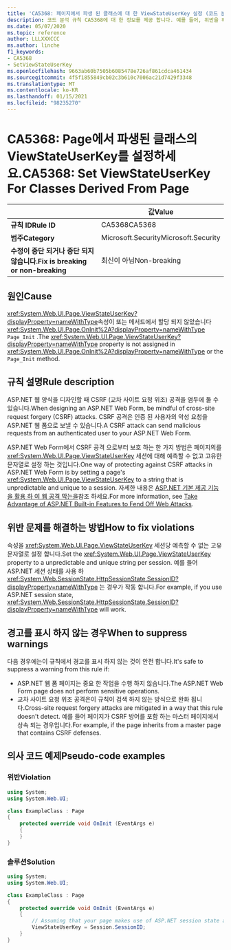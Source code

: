 ```yaml
---
title: 'CA5368: 페이지에서 파생 된 클래스에 대 한 ViewStateUserKey 설정 (코드 분석)'
description: 코드 분석 규칙 CA5368에 대 한 정보를 제공 합니다. 예를 들어, 위반을 해결 하는 방법, 위반 하는 경우를 포함 합니다.
ms.date: 05/07/2020
ms.topic: reference
author: LLLXXXCCC
ms.author: linche
f1_keywords:
- CA5368
- SetViewStateUserKey
ms.openlocfilehash: 9663ab60b7505b6085478e726af861cdca461434
ms.sourcegitcommit: 4f5f1855849cb02c3b610c7006ac21d7429f3348
ms.translationtype: MT
ms.contentlocale: ko-KR
ms.lasthandoff: 01/15/2021
ms.locfileid: "98235270"
---
```

# <a name="ca5368-set-viewstateuserkey-for-classes-derived-from-page"></a><span data-ttu-id="dd37f-103">CA5368: Page에서 파생된 클래스의 ViewStateUserKey를 설정하세요.</span><span class="sxs-lookup"><span data-stu-id="dd37f-103">CA5368: Set ViewStateUserKey For Classes Derived From Page</span></span>

| | <span data-ttu-id="dd37f-104">값</span><span class="sxs-lookup"><span data-stu-id="dd37f-104">Value</span></span> |
|-|-|
| <span data-ttu-id="dd37f-105">**규칙 ID**</span><span class="sxs-lookup"><span data-stu-id="dd37f-105">**Rule ID**</span></span> |<span data-ttu-id="dd37f-106">CA5368</span><span class="sxs-lookup"><span data-stu-id="dd37f-106">CA5368</span></span>|
| <span data-ttu-id="dd37f-107">**범주**</span><span class="sxs-lookup"><span data-stu-id="dd37f-107">**Category**</span></span> |<span data-ttu-id="dd37f-108">Microsoft.Security</span><span class="sxs-lookup"><span data-stu-id="dd37f-108">Microsoft.Security</span></span>|
| <span data-ttu-id="dd37f-109">**수정이 중단 되거나 중단 되지 않습니다.**</span><span class="sxs-lookup"><span data-stu-id="dd37f-109">**Fix is breaking or non-breaking**</span></span> |<span data-ttu-id="dd37f-110">최신이 아님</span><span class="sxs-lookup"><span data-stu-id="dd37f-110">Non-breaking</span></span>|

## <a name="cause"></a><span data-ttu-id="dd37f-111">원인</span><span class="sxs-lookup"><span data-stu-id="dd37f-111">Cause</span></span>

<span data-ttu-id="dd37f-112"><xref:System.Web.UI.Page.ViewStateUserKey?displayProperty=nameWithType>속성이 또는 메서드에서 할당 되지 않았습니다 <xref:System.Web.UI.Page.OnInit%2A?displayProperty=nameWithType> `Page_Init` .</span><span class="sxs-lookup"><span data-stu-id="dd37f-112">The <xref:System.Web.UI.Page.ViewStateUserKey?displayProperty=nameWithType> property is not assigned in <xref:System.Web.UI.Page.OnInit%2A?displayProperty=nameWithType> or the `Page_Init` method.</span></span>

## <a name="rule-description"></a><span data-ttu-id="dd37f-113">규칙 설명</span><span class="sxs-lookup"><span data-stu-id="dd37f-113">Rule description</span></span>

<span data-ttu-id="dd37f-114">ASP.NET 웹 양식을 디자인할 때 CSRF (교차 사이트 요청 위조) 공격을 염두에 둘 수 있습니다.</span><span class="sxs-lookup"><span data-stu-id="dd37f-114">When designing an ASP.NET Web Form, be mindful of cross-site request forgery (CSRF) attacks.</span></span> <span data-ttu-id="dd37f-115">CSRF 공격은 인증 된 사용자의 악성 요청을 ASP.NET 웹 폼으로 보낼 수 있습니다.</span><span class="sxs-lookup"><span data-stu-id="dd37f-115">A CSRF attack can send malicious requests from an authenticated user to your ASP.NET Web Form.</span></span>

<span data-ttu-id="dd37f-116">ASP.NET Web Form에서 CSRF 공격 으로부터 보호 하는 한 가지 방법은 페이지의를 <xref:System.Web.UI.Page.ViewStateUserKey> 세션에 대해 예측할 수 없고 고유한 문자열로 설정 하는 것입니다.</span><span class="sxs-lookup"><span data-stu-id="dd37f-116">One way of protecting against CSRF attacks in ASP.NET Web Form is by setting a page's <xref:System.Web.UI.Page.ViewStateUserKey> to a string that is unpredictable and unique to a session.</span></span> <span data-ttu-id="dd37f-117">자세한 내용은 [ASP.NET 기본 제공 기능을 활용 하 여 웹 공격 막는을](/previous-versions/dotnet/articles/ms972969(v=msdn.10)#viewstateuserkey)참조 하세요.</span><span class="sxs-lookup"><span data-stu-id="dd37f-117">For more information, see [Take Advantage of ASP.NET Built-in Features to Fend Off Web Attacks](/previous-versions/dotnet/articles/ms972969(v=msdn.10)#viewstateuserkey).</span></span>

## <a name="how-to-fix-violations"></a><span data-ttu-id="dd37f-118">위반 문제를 해결하는 방법</span><span class="sxs-lookup"><span data-stu-id="dd37f-118">How to fix violations</span></span>

<span data-ttu-id="dd37f-119">속성을 <xref:System.Web.UI.Page.ViewStateUserKey> 세션당 예측할 수 없는 고유 문자열로 설정 합니다.</span><span class="sxs-lookup"><span data-stu-id="dd37f-119">Set the <xref:System.Web.UI.Page.ViewStateUserKey> property to a unpredictable and unique string per session.</span></span> <span data-ttu-id="dd37f-120">예를 들어 ASP.NET 세션 상태를 사용 하 <xref:System.Web.SessionState.HttpSessionState.SessionID?displayProperty=nameWithType> 는 경우가 작동 합니다.</span><span class="sxs-lookup"><span data-stu-id="dd37f-120">For example, if you use ASP.NET session state, <xref:System.Web.SessionState.HttpSessionState.SessionID?displayProperty=nameWithType> will work.</span></span>

## <a name="when-to-suppress-warnings"></a><span data-ttu-id="dd37f-121">경고를 표시 하지 않는 경우</span><span class="sxs-lookup"><span data-stu-id="dd37f-121">When to suppress warnings</span></span>

<span data-ttu-id="dd37f-122">다음 경우에는이 규칙에서 경고를 표시 하지 않는 것이 안전 합니다.</span><span class="sxs-lookup"><span data-stu-id="dd37f-122">It's safe to suppress a warning from this rule if:</span></span>

- <span data-ttu-id="dd37f-123">ASP.NET 웹 폼 페이지는 중요 한 작업을 수행 하지 않습니다.</span><span class="sxs-lookup"><span data-stu-id="dd37f-123">The ASP.NET Web Form page does not perform sensitive operations.</span></span>
- <span data-ttu-id="dd37f-124">교차 사이트 요청 위조 공격은이 규칙이 검색 하지 않는 방식으로 완화 됩니다.</span><span class="sxs-lookup"><span data-stu-id="dd37f-124">Cross-site request forgery attacks are mitigated in a way that this rule doesn't detect.</span></span> <span data-ttu-id="dd37f-125">예를 들어 페이지가 CSRF 방어를 포함 하는 마스터 페이지에서 상속 되는 경우입니다.</span><span class="sxs-lookup"><span data-stu-id="dd37f-125">For example, if the page inherits from a master page that contains CSRF defenses.</span></span>

## <a name="pseudo-code-examples"></a><span data-ttu-id="dd37f-126">의사 코드 예제</span><span class="sxs-lookup"><span data-stu-id="dd37f-126">Pseudo-code examples</span></span>

### <a name="violation"></a><span data-ttu-id="dd37f-127">위반</span><span class="sxs-lookup"><span data-stu-id="dd37f-127">Violation</span></span>

```csharp
using System;
using System.Web.UI;

class ExampleClass : Page
{
    protected override void OnInit (EventArgs e)
    {
    }
}
```

### <a name="solution"></a><span data-ttu-id="dd37f-128">솔루션</span><span class="sxs-lookup"><span data-stu-id="dd37f-128">Solution</span></span>

```csharp
using System;
using System.Web.UI;

class ExampleClass : Page
{
    protected override void OnInit (EventArgs e)
    {
        // Assuming that your page makes use of ASP.NET session state and the SessionID is stable.
        ViewStateUserKey = Session.SessionID;
    }
}
```
